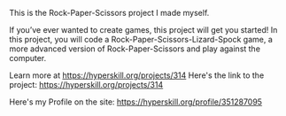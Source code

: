 This is the Rock-Paper-Scissors project I made myself.

If you’ve ever wanted to create games, this project will get you started! In this project, you will code a Rock-Paper-Scissors-Lizard-Spock game, a more advanced version of Rock-Paper-Scissors and play against the computer.



Learn more at https://hyperskill.org/projects/314
Here's the link to the project: https://hyperskill.org/projects/314

Here's my Profile on the site: https://hyperskill.org/profile/351287095
